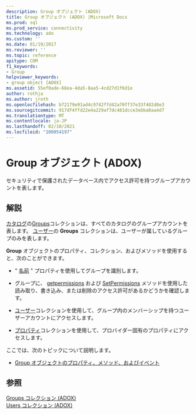 ```yaml
---
description: Group オブジェクト (ADOX)
title: Group オブジェクト (ADOX) |Microsoft Docs
ms.prod: sql
ms.prod_service: connectivity
ms.technology: ado
ms.custom: ''
ms.date: 01/19/2017
ms.reviewer: ''
ms.topic: reference
apitype: COM
f1_keywords:
- Group
helpviewer_keywords:
- group object [ADOX]
ms.assetid: 55ef0ade-68ea-4da5-8aa5-4cd27d1f6d1e
author: rothja
ms.author: jroth
ms.openlocfilehash: b72179e91ad4c9742ffd42a70ff37e33f402d8e3
ms.sourcegitcommit: 917df4ffd22e4a229af7dc481dcce3ebba0aa4d7
ms.translationtype: MT
ms.contentlocale: ja-JP
ms.lasthandoff: 02/10/2021
ms.locfileid: "100054197"
---
```

# <a name="group-object-adox"></a>Group オブジェクト (ADOX)
セキュリティで保護されたデータベース内でアクセス許可を持つグループアカウントを表します。  
  
## <a name="remarks"></a>解説  
 [カタログ](./catalog-object-adox.md)の[Groups](./groups-collection-adox.md)コレクションは、すべてのカタログのグループアカウントを表します。 [ユーザー](./user-object-adox.md)の **Groups** コレクションは、ユーザーが属しているグループのみを表します。  
  
 **Group** オブジェクトのプロパティ、コレクション、およびメソッドを使用すると、次のことができます。  
  
-   " [名前](./name-property-adox.md) " プロパティを使用してグループを識別します。  
  
-   グループに、 [getpermissions](./getpermissions-method-adox.md) および [SetPermissions](./setpermissions-method-adox.md) メソッドを使用した読み取り、書き込み、または削除のアクセス許可があるかどうかを確認します。  
  
-   [ユーザー](./users-collection-adox.md)コレクションを使用して、グループ内のメンバーシップを持つユーザーアカウントにアクセスします。  
  
-   [プロパティ](../ado-api/properties-collection-ado.md)コレクションを使用して、プロバイダー固有のプロパティにアクセスします。  
  
 ここでは、次のトピックについて説明します。  
  
-   [Group オブジェクトのプロパティ、メソッド、およびイベント](./group-object-properties-methods-and-events.md)  
  
## <a name="see-also"></a>参照  
 [Groups コレクション (ADOX)](./groups-collection-adox.md)   
 [Users コレクション (ADOX)](./users-collection-adox.md)